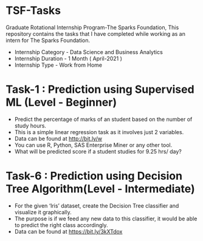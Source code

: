 # TSF-Tasks
Graduate Rotational Internship Program-The Sparks Foundation, This repository contains the tasks that I have completed while working as an intern for The Sparks Foundation.

* Internship Category - Data Science and Business Analytics
* Internship Duration - 1 Month ( April-2021 )
* Internship Type - Work from Home

# Task-1 : Prediction using Supervised ML (Level - Beginner)

* Predict the percentage of marks of an student based on the number of study hours.
* This is a simple linear regression task as it involves just 2 variables.
* Data can be found at http://bit.ly/w
* You can use R, Python, SAS Enterprise Miner or any other tool.
* What will be predicted score if a student studies for 9.25 hrs/ day?

# Task-6 : Prediction using Decision Tree Algorithm(Level - Intermediate)

* For the given ‘Iris’ dataset, create the Decision Tree classifier and visualize it graphically.
* The purpose is if we feed any new data to this classifier, it would be able to predict the right class accordingly.
* Data can be found at https://bit.ly/3kXTdox

